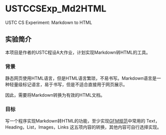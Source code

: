 # USTCCSExp_Md2HTML

USTC CS Experiment: Markdown to HTML

## 实验简介

本项目是作者的USTC程设A大作业，计划实现Markdown转HTML的工具。

### 背景

静态网页使用HTML语言，但是HTML语言繁琐，不易书写。Markdown语言是一种轻量级标记语言，易于书写，但是不适合直接用于网页展示。

因此，需要将Markdown转换为有效的HTML文档。

### 目标

写一个程序实现Markdown转HTML的功能，至少实现[GFM规范](http://guides.github.com/features/mastering-markdown)中常用的 Text，Heading，List，Images，Links 这五项内容的转换，其他内容可自行选择实现。
